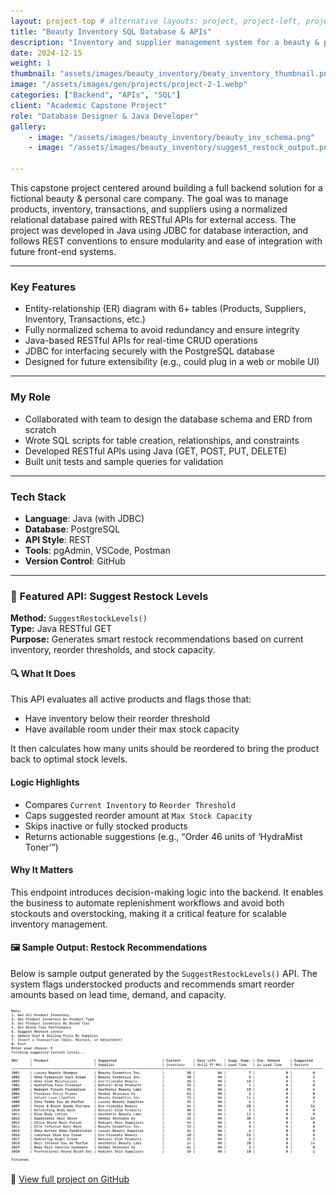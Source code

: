 ```yaml
---
layout: project-top # alternative layouts: project, project-left, project-right, project-top
title: "Beauty Inventory SQL Database & APIs"
description: "Inventory and supplier management system for a beauty & personal care company"
date: 2024-12-15
weight: 1
thumbnail: "assets/images/beauty_inventory/beaty_inventory_thumbnail.png"
image: "/assets/images/gen/projects/project-2-1.webp"
categories: ["Backend", "APIs", "SQL"]
client: "Academic Capstone Project"
role: "Database Designer & Java Developer"
gallery:
    - image: "/assets/images/beauty_inventory/beauty_inv_schema.png" 
    - image: "/assets/images/beauty_inventory/suggest_restock_output.png" 

---
```


This capstone project centered around building a full backend solution for a fictional beauty & personal care company. The goal was to manage products, inventory, transactions, and suppliers using a normalized relational database paired with RESTful APIs for external access. The project was developed in Java using JDBC for database interaction, and follows REST conventions to ensure modularity and ease of integration with future front-end systems.

---

### Key Features
- Entity-relationship (ER) diagram with 6+ tables (Products, Suppliers, Inventory, Transactions, etc.)
- Fully normalized schema to avoid redundancy and ensure integrity
- Java-based RESTful APIs for real-time CRUD operations
- JDBC for interfacing securely with the PostgreSQL database
- Designed for future extensibility (e.g., could plug in a web or mobile UI)


---

### My Role
- Collaborated with team to design the database schema and ERD from scratch
- Wrote SQL scripts for table creation, relationships, and constraints
- Developed RESTful APIs using Java (GET, POST, PUT, DELETE)
- Built unit tests and sample queries for validation

---

### Tech Stack
- **Language**: Java (with JDBC)
- **Database**: PostgreSQL
- **API Style**: REST
- **Tools**: pgAdmin, VSCode, Postman
- **Version Control**: GitHub

---

### 🌟 Featured API: Suggest Restock Levels

**Method:** `SuggestRestockLevels()`  
**Type:** Java RESTful GET  
**Purpose:** Generates smart restock recommendations based on current inventory, reorder thresholds, and stock capacity.

#### 🔍 What It Does
This API evaluates all active products and flags those that:
- Have inventory below their reorder threshold
- Have available room under their max stock capacity

It then calculates how many units should be reordered to bring the product back to optimal stock levels.

#### Logic Highlights
- Compares `Current Inventory` to `Reorder Threshold`
- Caps suggested reorder amount at `Max Stock Capacity`
- Skips inactive or fully stocked products
- Returns actionable suggestions (e.g., “Order 46 units of ‘HydraMist Toner’”)

####  Why It Matters
This endpoint introduces decision-making logic into the backend. It enables the business to automate replenishment workflows and avoid both stockouts and overstocking, making it a critical feature for scalable inventory management.

#### 🖼 Sample Output: Restock Recommendations

Below is sample output generated by the `SuggestRestockLevels()` API. The system flags understocked products and recommends smart reorder amounts based on lead time, demand, and capacity.

![Restock Recommendations Output](/assets/images/beauty_inventory/suggest_restock_output.png)



🔗 [View full project on GitHub](https://github.com/inaya-r/Beauty-Inventory-SQL-Database-APIs)
